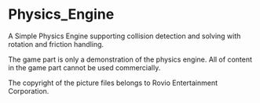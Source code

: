 # Physics_Engine
 A Simple Physics Engine supporting collision detection and solving with rotation and friction handling.
 
 The game part is only a demonstration of the physics engine. All of content in the game part cannot be used commercially.
 
 The copyright of the picture files belongs to Rovio Entertainment Corporation.
